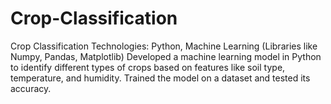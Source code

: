 # Crop-Classification
Crop Classification Technologies: Python, Machine Learning (Libraries like Numpy, Pandas, Matplotlib) Developed a machine learning model in Python to identify different types of crops based on features like soil type, temperature, and humidity. Trained the model on a dataset and tested its accuracy.
